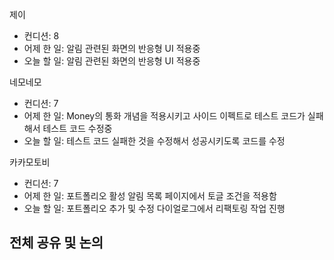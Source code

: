 
제이
- 컨디션: 8
- 어제 한 일: 알림  관련된 화면의 반응형 UI 적용중 
- 오늘 할 일: 알림  관련된 화면의 반응형 UI 적용중

네모네모
- 컨디션: 7
- 어제 한 일: Money의 통화 개념을 적용시키고 사이드 이펙트로 테스트 코드가 실패해서 테스트 코드 수정중 
- 오늘 할 일: 테스트 코드 실패한 것을 수정해서 성공시키도록 코드를 수정

카카모토비
- 컨디션: 7
- 어제 한 일: 포트폴리오 활성 알림 목록 페이지에서 토글 조건을 적용함 
- 오늘 할 일: 포트폴리오 추가 및 수정 다이얼로그에서 리팩토링 작업 진행

## 전체 공유 및 논의
